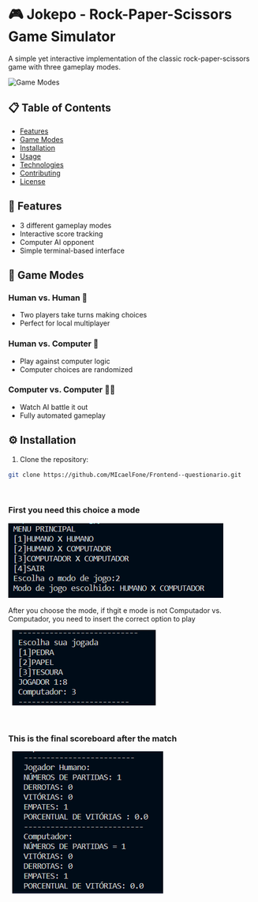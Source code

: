 # 🎮 Jokepo - Rock-Paper-Scissors Game Simulator

A simple yet interactive implementation of the classic rock-paper-scissors game with three gameplay modes.

![Game Modes](./assets/menu_inicial.png)

## 📋 Table of Contents
- [Features](#-features)
- [Game Modes](#-game-modes)
- [Installation](#-installation)
- [Usage](#-usage)
- [Technologies](#-technologies)
- [Contributing](#-contributing)
- [License](#-license)

## 🚀 Features
- 3 different gameplay modes
- Interactive score tracking
- Computer AI opponent
- Simple terminal-based interface

## 🎲 Game Modes

### Human vs. Human 🤼
- Two players take turns making choices
- Perfect for local multiplayer

### Human vs. Computer 🤖
- Play against computer logic
- Computer choices are randomized

### Computer vs. Computer 🤖🤖
- Watch AI battle it out
- Fully automated gameplay

## ⚙️ Installation
1. Clone the repository:
```bash
git clone https://github.com/MIcaelFone/Frontend--questionario.git
```

    <h3>First you need this choice a mode</h3>
    <img src="./assets/menu_inical.png"></img>
    <p>After you choose the mode, if thgit e mode is not Computador vs. Computador, you need to insert the correct option to play </p>   
     <img src="/assets/jogada.png"></img> 


    <h3>This is the final scoreboard after the match </h3>   
    <img src="/assets/scoreboard.png"></img> 

